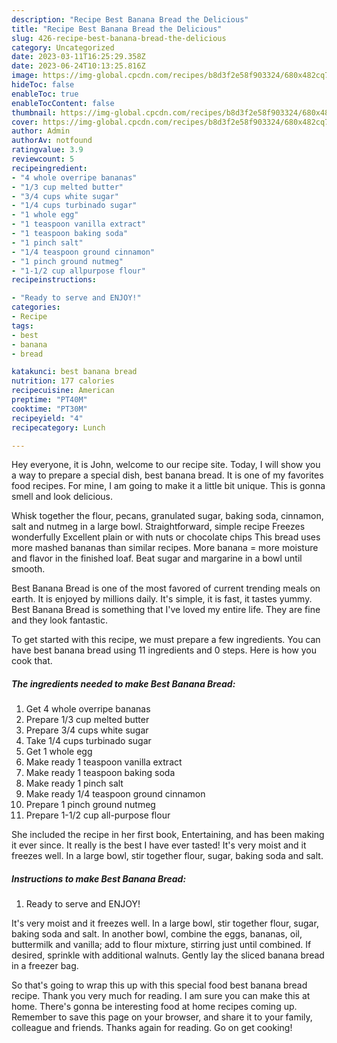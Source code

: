 ```yaml
---
description: "Recipe Best Banana Bread the Delicious"
title: "Recipe Best Banana Bread the Delicious"
slug: 426-recipe-best-banana-bread-the-delicious
category: Uncategorized
date: 2023-03-11T16:25:29.358Z
date: 2023-06-24T10:13:25.816Z
image: https://img-global.cpcdn.com/recipes/b8d3f2e58f903324/680x482cq70/best-banana-bread-recipe-main-photo.jpg
hideToc: false
enableToc: true
enableTocContent: false
thumbnail: https://img-global.cpcdn.com/recipes/b8d3f2e58f903324/680x482cq70/best-banana-bread-recipe-main-photo.jpg
cover: https://img-global.cpcdn.com/recipes/b8d3f2e58f903324/680x482cq70/best-banana-bread-recipe-main-photo.jpg
author: Admin
authorAv: notfound
ratingvalue: 3.9
reviewcount: 5
recipeingredient:
- "4 whole overripe bananas"
- "1/3 cup melted butter"
- "3/4 cups white sugar"
- "1/4 cups turbinado sugar"
- "1 whole egg"
- "1 teaspoon vanilla extract"
- "1 teaspoon baking soda"
- "1 pinch salt"
- "1/4 teaspoon ground cinnamon"
- "1 pinch ground nutmeg"
- "1-1/2 cup allpurpose flour"
recipeinstructions:

- "Ready to serve and ENJOY!"
categories:
- Recipe
tags:
- best
- banana
- bread

katakunci: best banana bread 
nutrition: 177 calories
recipecuisine: American
preptime: "PT40M"
cooktime: "PT30M"
recipeyield: "4"
recipecategory: Lunch

---
```



Hey everyone, it is John, welcome to our recipe site. Today, I will show you a way to prepare a special dish, best banana bread. It is one of my favorites food recipes. For mine, I am going to make it a little bit unique. This is gonna smell and look delicious.

Whisk together the flour, pecans, granulated sugar, baking soda, cinnamon, salt and nutmeg in a large bowl. Straightforward, simple recipe Freezes wonderfully Excellent plain or with nuts or chocolate chips This bread uses more mashed bananas than similar recipes. More banana = more moisture and flavor in the finished loaf. Beat sugar and margarine in a bowl until smooth.

Best Banana Bread is one of the most favored of current trending meals on earth. It is enjoyed by millions daily. It's simple, it is fast, it tastes yummy. Best Banana Bread is something that I've loved my entire life. They are fine and they look fantastic.


To get started with this recipe, we must prepare a few ingredients. You can have best banana bread using 11 ingredients and 0 steps. Here is how you cook that.

<!--inarticleads1-->

##### The ingredients needed to make Best Banana Bread:

1. Get 4 whole overripe bananas
1. Prepare 1/3 cup melted butter
1. Prepare 3/4 cups white sugar
1. Take 1/4 cups turbinado sugar
1. Get 1 whole egg
1. Make ready 1 teaspoon vanilla extract
1. Make ready 1 teaspoon baking soda
1. Make ready 1 pinch salt
1. Make ready 1/4 teaspoon ground cinnamon
1. Prepare 1 pinch ground nutmeg
1. Prepare 1-1/2 cup all-purpose flour


She included the recipe in her first book, Entertaining, and has been making it ever since. It really is the best I have ever tasted! It&#39;s very moist and it freezes well. In a large bowl, stir together flour, sugar, baking soda and salt. 

<!--inarticleads2-->

##### Instructions to make Best Banana Bread:


1. Ready to serve and ENJOY!

It&#39;s very moist and it freezes well. In a large bowl, stir together flour, sugar, baking soda and salt. In another bowl, combine the eggs, bananas, oil, buttermilk and vanilla; add to flour mixture, stirring just until combined. If desired, sprinkle with additional walnuts. Gently lay the sliced banana bread in a freezer bag. 

So that's going to wrap this up with this special food best banana bread recipe. Thank you very much for reading. I am sure you can make this at home. There's gonna be interesting food at home recipes coming up. Remember to save this page on your browser, and share it to your family, colleague and friends. Thanks again for reading. Go on get cooking!
